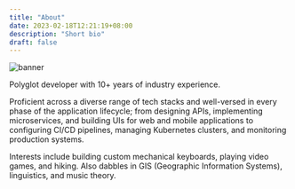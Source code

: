 ```yaml
--- 
title: "About"
date: 2023-02-18T12:21:19+08:00
description: "Short bio"
draft: false
---
```


![banner](https://res.cloudinary.com/j4ckofalltrades/image/upload/v1697951738/blog/banner_f7wcag.png)

Polyglot developer with 10+ years of industry experience.

Proficient across a diverse range of tech stacks and well-versed in every phase
of the application lifecycle; from designing APIs, implementing microservices,
and building UIs for web and mobile applications to configuring CI/CD pipelines,
managing Kubernetes clusters, and monitoring production systems.

Interests include building custom mechanical keyboards, playing video games,
and hiking. Also dabbles in GIS (Geographic Information Systems), linguistics,
and music theory.
